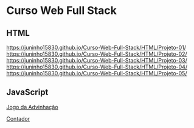 # Curso Web Full Stack
 
 <h2> HTML </h2>
 
 https://juninho15830.github.io/Curso-Web-Full-Stack/HTML/Projeto-01/ <br>
 https://juninho15830.github.io/Curso-Web-Full-Stack/HTML/Projeto-02/ <br>
 https://juninho15830.github.io/Curso-Web-Full-Stack/HTML/Projeto-03/ <br>
 https://juninho15830.github.io/Curso-Web-Full-Stack/HTML/Projeto-04/ <br>
 https://juninho15830.github.io/Curso-Web-Full-Stack/HTML/Projeto-05/

<h2> JavaScript </h2>

<a href="https://juninho15830.github.io/Curso-Web-Full-Stack/JavaScript/Algoritmos%e%Logica%de%Programação%com%JavaScript/11-jogo%da%advinhacao%com%HTML%e%CSS/"> Jogo da Advinhação</a>

<a href="https://juninho15830.github.io/JavaScript/Exercicios%20Praticos/AulaEx03/ex020.html"> Contador</a>
